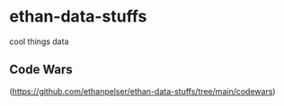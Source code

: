 # ethan-data-stuffs
cool things data

## Code Wars
(https://github.com/ethanpelser/ethan-data-stuffs/tree/main/codewars)
